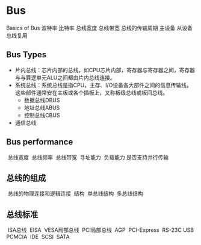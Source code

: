 # Bus

Basics of Bus
	波特率
	比特率
	总线宽度
	总线带宽
	总线的传输周期
	主设备
	从设备
	总线复用

## Bus Types

* 片内总线：芯片内部的总线，如CPU芯片内部，寄存器与寄存器之间，寄存器与与算逻单元ALU之间都由片内总线连接。
* 系统总线：系统总线是指CPU，主存、I/O设备各大部件之间的信息传输线。这些部件通常安在主板或各个插板上，又称板级总线或板间总线。
  * 数据总线DBUS
  * 地址总线ABUS
  * 控制总线CBUS
* 通信总线

## Bus performance

​	总线宽度
​	总线频率
​	总线带宽
​	寻址能力
​	负载能力
​	是否支持并行传输

## 总线的组成

​	总线的物理连接和逻辑连接
​	结构
​		单总线结构
​		多总线结构

## 总线标准

​	ISA总线
​	EISA
​	VESA局部总线
​	PCI局部总线
​	AGP
​	PCI-Express
​	RS-23C
​	USB
​	PCMCIA
​	IDE
​	SCSI
​	SATA



